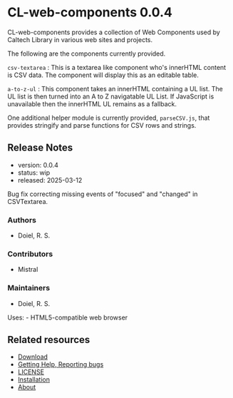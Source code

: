 

# CL-web-components 0.0.4

CL-web-components provides a collection of Web Components used by Caltech Library in various web sites and projects.

The following are the components currently provided.

`csv-textarea`
: This is a textarea like component who's innerHTML content is CSV data. The component will display this as an editable table. 

`a-to-z-ul`
: This component takes an innerHTML containing a UL list. The UL list is then turned into an A to Z navigatable UL List. If JavaScript is unavailable then the innerHTML UL remains as a fallback.

One additional helper module is currently provided, `parseCSV.js`, that provides stringify and parse functions for CSV rows and strings.

## Release Notes

- version: 0.0.4
- status: wip
- released: 2025-03-12

Bug fix correcting missing events of &quot;focused&quot; and &quot;changed&quot; in CSVTextarea.


### Authors

- Doiel, R. S.


### Contributors

- Mistral


### Maintainers

- Doiel, R. S.


Uses: - HTML5-compatible web browser

## Related resources


- [Download](https://github.com/caltechlibrary/CL-web-components/releases)
- [Getting Help, Reporting bugs](https://github.com/caltechlibrary/CL-web-components/issues)
- [LICENSE](https://caltechlibrary.github.io/CL-web-components/LICENSE)
- [Installation](INSTALL.md)
- [About](about.md)

